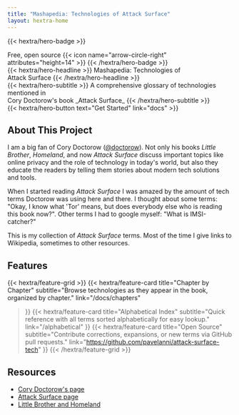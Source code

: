 ```yaml
---
title: "Mashapedia: Technologies of Attack Surface"
layout: hextra-home
---
```


{{< hextra/hero-badge >}}
  <div class="hx-w-2 hx-h-2 hx-rounded-full hx-bg-primary-400"></div>
  <span>Free, open source</span>
  {{< icon name="arrow-circle-right" attributes="height=14" >}}
{{< /hextra/hero-badge >}}

<div class="hx-mt-6 hx-mb-6">
{{< hextra/hero-headline >}}
  Mashapedia: Technologies of&nbsp;<br class="sm:hx-block hx-hidden" />Attack Surface
{{< /hextra/hero-headline >}}
</div>

<div class="hx-mb-12">
{{< hextra/hero-subtitle >}}
  A comprehensive glossary of technologies mentioned in&nbsp;<br class="sm:hx-block hx-hidden" />
  Cory Doctorow's book _Attack Surface_
{{< /hextra/hero-subtitle >}}
</div>

<div class="hx-mb-6">
{{< hextra/hero-button text="Get Started" link="docs" >}}
</div>

## About This Project

I am a big fan of Cory Doctorow ([@doctorow](https://twitter.com/doctorow)). Not only his books *Little Brother*, *Homeland*, and now *Attack Surface* discuss important topics like online privacy and the role of technology in today's world, but also they educate the readers by telling them stories about modern tech solutions and tools.

When I started reading *Attack Surface* I was amazed by the amount of tech terms Doctorow was using here and there. I thought about some terms: "Okay, I know what 'Tor' means, but does everybody else who is reading this book now?". Other terms I had to google myself: "What is IMSI-catcher?"

This is my collection of *Attack Surface* terms. Most of the time I give links to Wikipedia, sometimes to other resources.

## Features

{{< hextra/feature-grid >}}
  {{< hextra/feature-card
    title="Chapter by Chapter"
    subtitle="Browse technologies as they appear in the book, organized by chapter."
    link="/docs/chapters"
  >}}
  {{< hextra/feature-card
    title="Alphabetical Index"
    subtitle="Quick reference with all terms sorted alphabetically for easy lookup."
    link="/alphabetical"
  >}}
  {{< hextra/feature-card
    title="Open Source"
    subtitle="Contribute corrections, expansions, or new terms via GitHub pull requests."
    link="https://github.com/pavelanni/attack-surface-tech"
  >}}
{{< /hextra/feature-grid >}}

## Resources

- [Cory Doctorow's page](https://craphound.com/)
- [Attack Surface page](https://craphound.com/category/attacksurface/)
- [Little Brother and Homeland](https://craphound.com/category/littlebrother/)